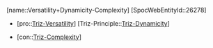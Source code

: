 ﻿---
type: TrizContradiction
aliases:
- Versatility+Dynamicity-Complexity
license: CC BY-SA 4.0
copyright: https://github.com/SpocWeb
IsDeleted: false
IsReadOnly: false
Confidential: public
tags: 
- Triz/Contradiction
---
[name::Versatility+Dynamicity-Complexity]
[SpocWebEntityId::26278]
+ [pro::[Triz-Versatility](tech/Triz/Parameter/Triz-Versatility.md)]
[Triz-Principle::[Triz-Dynamicity](tech/Triz/Principle/Triz-Dynamicity.md)]
- [con::[Triz-Complexity](tech/Triz/Parameter/Triz-Complexity.md)]

